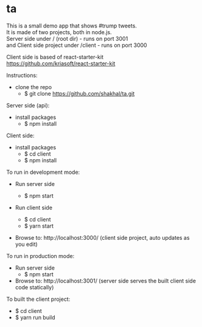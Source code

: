 # ta

This is a small demo app that shows #trump tweets.  
It is made of two projects, both in node.js.  
Server side under / (root dir) - runs on port 3001  
and Client side project under /client - runs on port 3000  
  
Client side is based of react-starter-kit  
https://github.com/kriasoft/react-starter-kit  

Instructions:
- clone the repo  
     - $ git clone https://github.com/shakhal/ta.git

Server side (api):
- install packages
     - $ npm install 

Client side:
- install packages
     - $ cd client
     - $ npm install


To run in development mode:
- Run server side 
     - $ npm start

- Run client side
     - $ cd client
     - $ yarn start

- Browse to: http://localhost:3000/  (client side project, auto updates as you edit)

To run in production mode:  
- Run server side 
     - $ npm start
- Browse to: http://localhost:3001/  (server side serves the built client side code statically)

To built the client project:
- $ cd client 
- $ yarn run build


